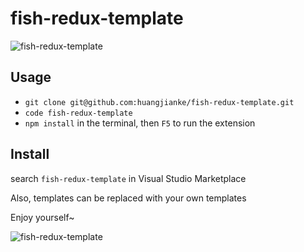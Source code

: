 # fish-redux-template

![fish-redux-template](https://raw.githubusercontent.com/huangjianke/fish-redux-template/master/images/logo.png)

## Usage

- `git clone git@github.com:huangjianke/fish-redux-template.git`
- `code fish-redux-template`
- `npm install` in the terminal, then `F5` to run the extension

## Install

search `fish-redux-template` in Visual Studio Marketplace 

Also, templates can be replaced with your own templates

Enjoy yourself~

![fish-redux-template](https://raw.githubusercontent.com/huangjianke/fish-redux-template/master/images/fish-redux-template.png)


